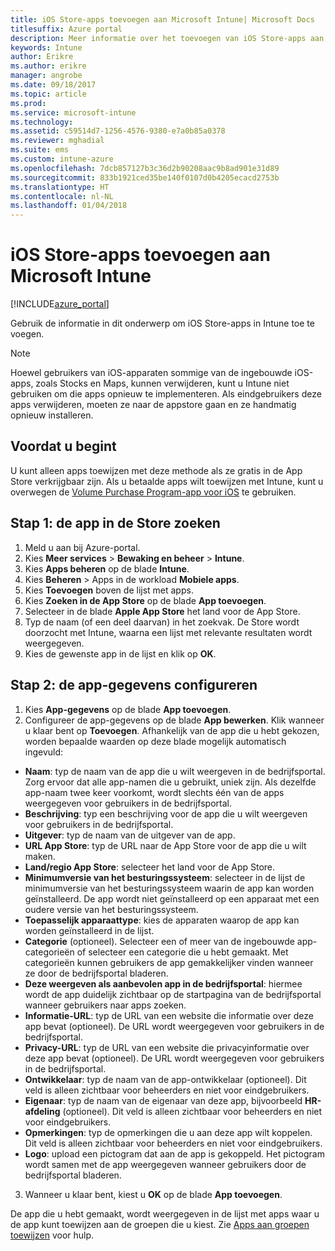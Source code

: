 ```yaml
---
title: iOS Store-apps toevoegen aan Microsoft Intune| Microsoft Docs
titlesuffix: Azure portal
description: Meer informatie over het toevoegen van iOS Store-apps aan Intune.
keywords: Intune
author: Erikre
ms.author: erikre
manager: angrobe
ms.date: 09/18/2017
ms.topic: article
ms.prod: 
ms.service: microsoft-intune
ms.technology: 
ms.assetid: c59514d7-1256-4576-9380-e7a0b85a0378
ms.reviewer: mghadial
ms.suite: ems
ms.custom: intune-azure
ms.openlocfilehash: 7dcb857127b3c36d2b90208aac9b8ad901e31d89
ms.sourcegitcommit: 833b1921ced35be140f0107d0b4205ecacd2753b
ms.translationtype: HT
ms.contentlocale: nl-NL
ms.lasthandoff: 01/04/2018
---
```

# <a name="how-to-add-ios-store-apps-to-microsoft-intune"></a>iOS Store-apps toevoegen aan Microsoft Intune

[!INCLUDE[azure_portal](./includes/azure_portal.md)]


Gebruik de informatie in dit onderwerp om iOS Store-apps in Intune toe te voegen.

>[!NOTE]
>Hoewel gebruikers van iOS-apparaten sommige van de ingebouwde iOS-apps, zoals Stocks en Maps, kunnen verwijderen, kunt u Intune niet gebruiken om die apps opnieuw te implementeren. Als eindgebruikers deze apps verwijderen, moeten ze naar de appstore gaan en ze handmatig opnieuw installeren.

## <a name="before-you-start"></a>Voordat u begint

U kunt alleen apps toewijzen met deze methode als ze gratis in de App Store verkrijgbaar zijn. Als u betaalde apps wilt toewijzen met Intune, kunt u overwegen de [Volume Purchase Program-app voor iOS](vpp-apps-ios.md) te gebruiken.


## <a name="step-1---search-for-the-app-in-the-store"></a>Stap 1: de app in de Store zoeken

1. Meld u aan bij Azure-portal.
2. Kies **Meer services** > **Bewaking en beheer** > **Intune**.
3. Kies **Apps beheren** op de blade **Intune**.
4. Kies **Beheren** > Apps in de workload **Mobiele apps**.
5. Kies **Toevoegen** boven de lijst met apps.
6. Kies **Zoeken in de App Store** op de blade **App toevoegen**.
7. Selecteer in de blade **Apple App Store** het land voor de App Store.
8. Typ de naam (of een deel daarvan) in het zoekvak. De Store wordt doorzocht met Intune, waarna een lijst met relevante resultaten wordt weergegeven.
9. Kies de gewenste app in de lijst en klik op **OK**.

## <a name="step-2---configure-app-information"></a>Stap 2: de app-gegevens configureren

1. Kies **App-gegevens** op de blade **App toevoegen**.
2. Configureer de app-gegevens op de blade **App bewerken**. Klik wanneer u klaar bent op **Toevoegen**. Afhankelijk van de app die u hebt gekozen, worden bepaalde waarden op deze blade mogelijk automatisch ingevuld:
- **Naam**: typ de naam van de app die u wilt weergeven in de bedrijfsportal. Zorg ervoor dat alle app-namen die u gebruikt, uniek zijn. Als dezelfde app-naam twee keer voorkomt, wordt slechts één van de apps weergegeven voor gebruikers in de bedrijfsportal.
- **Beschrijving**: typ een beschrijving voor de app die u wilt weergeven voor gebruikers in de bedrijfsportal.
- **Uitgever**: typ de naam van de uitgever van de app.
- **URL App Store**: typ de URL naar de App Store voor de app die u wilt maken.
- **Land/regio App Store**: selecteer het land voor de App Store.
- **Minimumversie van het besturingssysteem**: selecteer in de lijst de minimumversie van het besturingssysteem waarin de app kan worden geïnstalleerd. De app wordt niet geïnstalleerd op een apparaat met een oudere versie van het besturingssysteem.
- **Toepasselijk apparaattype**: kies de apparaten waarop de app kan worden geïnstalleerd in de lijst.
- **Categorie** (optioneel). Selecteer een of meer van de ingebouwde app-categorieën of selecteer een categorie die u hebt gemaakt. Met categorieën kunnen gebruikers de app gemakkelijker vinden wanneer ze door de bedrijfsportal bladeren.
- **Deze weergeven als aanbevolen app in de bedrijfsportal**: hiermee wordt de app duidelijk zichtbaar op de startpagina van de bedrijfsportal wanneer gebruikers naar apps zoeken.
- **Informatie-URL**: typ de URL van een website die informatie over deze app bevat (optioneel). De URL wordt weergegeven voor gebruikers in de bedrijfsportal.
- **Privacy-URL**: typ de URL van een website die privacyinformatie over deze app bevat (optioneel). De URL wordt weergegeven voor gebruikers in de bedrijfsportal.
- **Ontwikkelaar**: typ de naam van de app-ontwikkelaar (optioneel). Dit veld is alleen zichtbaar voor beheerders en niet voor eindgebruikers.
- **Eigenaar**: typ de naam van de eigenaar van deze app, bijvoorbeeld **HR-afdeling** (optioneel).  Dit veld is alleen zichtbaar voor beheerders en niet voor eindgebruikers.
- **Opmerkingen**: typ de opmerkingen die u aan deze app wilt koppelen. Dit veld is alleen zichtbaar voor beheerders en niet voor eindgebruikers.
- **Logo**: upload een pictogram dat aan de app is gekoppeld. Het pictogram wordt samen met de app weergegeven wanneer gebruikers door de bedrijfsportal bladeren.
3. Wanneer u klaar bent, kiest u **OK** op de blade **App toevoegen**.

De app die u hebt gemaakt, wordt weergegeven in de lijst met apps waar u de app kunt toewijzen aan de groepen die u kiest. Zie [Apps aan groepen toewijzen](apps-deploy.md) voor hulp.
